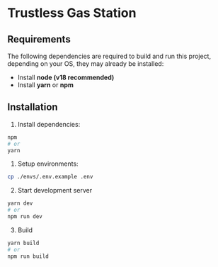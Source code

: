 # Trustless Gas Station

## Requirements

The following dependencies are required to build and run this project, depending on your OS, they may already be installed:

- Install **node (v18 recommended)**
- Install **yarn** or **npm**

## Installation

1. Install dependencies:

```bash
npm
# or
yarn
```

1. Setup environments:

```bash
cp ./envs/.env.example .env
```

2. Start development server

```bash
yarn dev
# or
npm run dev
```

3. Build

```bash
yarn build
# or
npm run build
```
